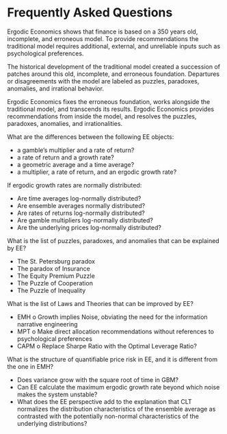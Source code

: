 # Frequently Asked Questions

Ergodic Economics shows that finance is based on a 350 years old, incomplete, and erroneous model. To provide recommendations the traditional model requires additional, external, and unreliable inputs such as psychological preferences.

The historical development of the traditional model created a succession of patches around this old, incomplete, and erroneous foundation. Departures or disagreements with the model are labeled as puzzles, paradoxes, anomalies, and irrational behavior.

Ergodic Economics fixes the erroneous foundation, works alongside the traditional model, and transcends its results. Ergodic Economics provides recommendations from inside the model, and resolves the puzzles, paradoxes, anomalies, and irrationalities.

What are the differences between the following EE objects:
-	 a gamble’s multiplier and a rate of return?
-	 a rate of return and a growth rate?
-	 a geometric average and a time average?
-	 a multiplier, a rate of return, and an ergodic growth rate?

If ergodic growth rates are normally distributed:
-	Are time averages log-normally distributed?
-	Are ensemble averages normally distributed?
-	Are rates of returns log-normally distributed?
-	Are gamble multipliers log-normally distributed? 
-	Are the underlying prices log-normally distributed?

What is the list of puzzles, paradoxes, and anomalies that can be explained by EE?
-	The St. Petersburg paradox
-	The paradox of Insurance
-	The Equity Premium Puzzle
-	The Puzzle of Cooperation
-	The Puzzle of Inequality

What is the list of Laws and Theories that can be improved by EE?
-	EMH
o	Growth implies Noise, obviating the need for the information narrative engineering
-	MPT
o	Make direct allocation recommendations without references to psychological preferences
-	CAPM
o	Replace Sharpe Ratio with the Optimal Leverage Ratio?

What is the structure of quantifiable price risk in EE, and it is different from the one in EMH?
-	Does variance grow with the square root of time in GBM?
-	Can EE calculate the maximum ergodic growth rate beyond which noise makes the system unstable?
-	What does the EE perspective add to the explanation that CLT normalizes the distribution characteristics of the ensemble average as contrasted with the potentially non-normal characteristics of the underlying distributions?

